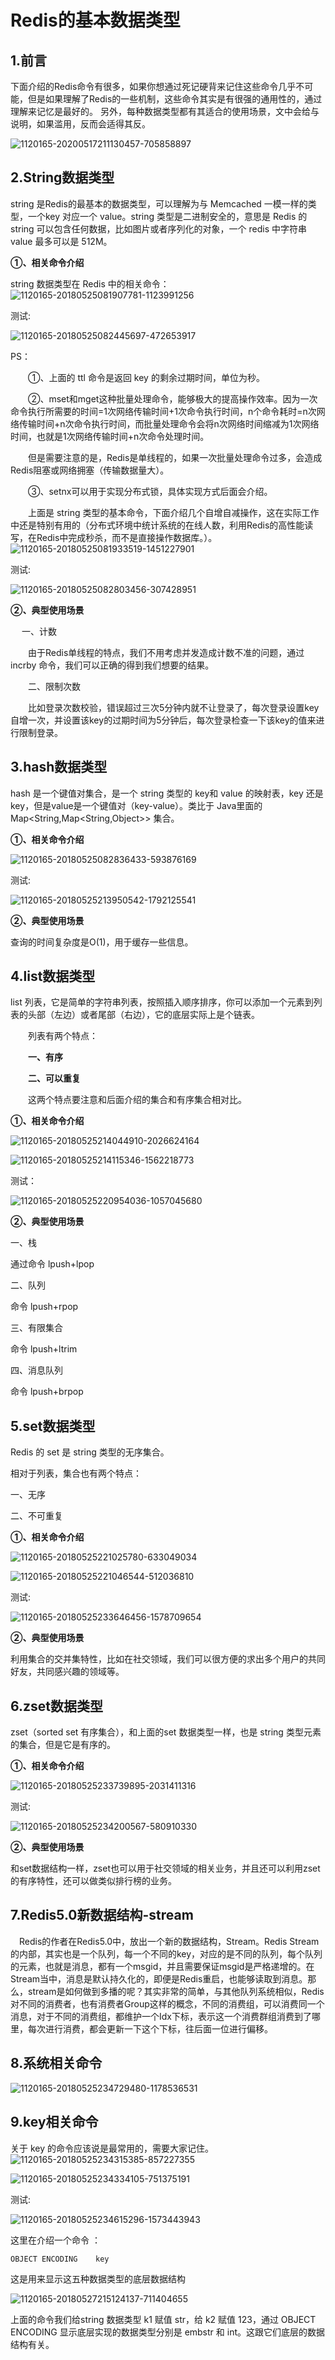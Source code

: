 # Redis的基本数据类型

## 1.前言

下面介绍的Redis命令有很多，如果你想通过死记硬背来记住这些命令几乎不可能，但是如果理解了Redis的一些机制，这些命令其实是有很强的通用性的，通过理解来记忆是最好的。 另外，每种数据类型都有其适合的使用场景，文中会给与说明，如果滥用，反而会适得其反。

![1120165-20200517211130457-705858897](https://moon-axuan.oss-cn-beijing.aliyuncs.com/axuan/images/typora/1120165-20200517211130457-705858897.png)

## 2.String数据类型

string 是Redis的最基本的数据类型，可以理解为与 Memcached 一模一样的类型，一个key 对应一个 value。string 类型是二进制安全的，意思是 Redis 的 string 可以包含任何数据，比如图片或者序列化的对象，一个 redis 中字符串 value 最多可以是 512M。

**①、相关命令介绍**

string 数据类型在 Redis 中的相关命令：![1120165-20180525081907781-1123991256](https://moon-axuan.oss-cn-beijing.aliyuncs.com/axuan/images/typora/1120165-20180525081907781-1123991256.png)

测试:

![1120165-20180525082445697-472653917](https://moon-axuan.oss-cn-beijing.aliyuncs.com/axuan/images/typora/1120165-20180525082445697-472653917.png)

PS：

　　①、上面的 ttl 命令是返回 key 的剩余过期时间，单位为秒。

　　②、mset和mget这种批量处理命令，能够极大的提高操作效率。因为一次命令执行所需要的时间=1次网络传输时间+1次命令执行时间，n个命令耗时=n次网络传输时间+n次命令执行时间，而批量处理命令会将n次网络时间缩减为1次网络时间，也就是1次网络传输时间+n次命令处理时间。

　　但是需要注意的是，Redis是单线程的，如果一次批量处理命令过多，会造成Redis阻塞或网络拥塞（传输数据量大）。

　　③、setnx可以用于实现分布式锁，具体实现方式后面会介绍。

　　上面是 string 类型的基本命令，下面介绍几个自增自减操作，这在实际工作中还是特别有用的（分布式环境中统计系统的在线人数，利用Redis的高性能读写，在Redis中完成秒杀，而不是直接操作数据库。）。![1120165-20180525081933519-1451227901](https://moon-axuan.oss-cn-beijing.aliyuncs.com/axuan/images/typora/1120165-20180525081933519-1451227901.png)

测试:

![1120165-20180525082803456-307428951](https://moon-axuan.oss-cn-beijing.aliyuncs.com/axuan/images/typora/1120165-20180525082803456-307428951.png)

**②、典型使用场景**

　	一、计数

　　由于Redis单线程的特点，我们不用考虑并发造成计数不准的问题，通过 incrby 命令，我们可以正确的得到我们想要的结果。

　　二、限制次数

　　比如登录次数校验，错误超过三次5分钟内就不让登录了，每次登录设置key自增一次，并设置该key的过期时间为5分钟后，每次登录检查一下该key的值来进行限制登录。

## 3.hash数据类型

hash 是一个键值对集合，是一个 string 类型的 key和 value 的映射表，key 还是key，但是value是一个键值对（key-value）。类比于 Java里面的 Map<String,Map<String,Object>> 集合。

**①、相关命令介绍**

![1120165-20180525082836433-593876169](https://moon-axuan.oss-cn-beijing.aliyuncs.com/axuan/images/typora/1120165-20180525082836433-593876169.png)

测试:

![1120165-20180525213950542-1792125541](https://moon-axuan.oss-cn-beijing.aliyuncs.com/axuan/images/typora/1120165-20180525213950542-1792125541.png)

**②、典型使用场景**

查询的时间复杂度是O(1)，用于缓存一些信息。

## 4.list数据类型

list 列表，它是简单的字符串列表，按照插入顺序排序，你可以添加一个元素到列表的头部（左边）或者尾部（右边），它的底层实际上是个链表。

　　列表有两个特点：

　　**一、有序**

　　**二、可以重复**

　　这两个特点要注意和后面介绍的集合和有序集合相对比。

**①、相关命令介绍**

![1120165-20180525214044910-2026624164](https://moon-axuan.oss-cn-beijing.aliyuncs.com/axuan/images/typora/1120165-20180525214044910-2026624164.png)

![1120165-20180525214115346-1562218773](https://moon-axuan.oss-cn-beijing.aliyuncs.com/axuan/images/typora/1120165-20180525214115346-1562218773.png)

测试：

![1120165-20180525220954036-1057045680](https://moon-axuan.oss-cn-beijing.aliyuncs.com/axuan/images/typora/1120165-20180525220954036-1057045680.png)

**②、典型使用场景**

一、栈

通过命令 lpush+lpop

二、队列

命令 lpush+rpop

三、有限集合

命令 lpush+ltrim

四、消息队列

命令 lpush+brpop

## 5.set数据类型

Redis 的 set 是 string 类型的无序集合。

相对于列表，集合也有两个特点：

一、无序

二、不可重复

**①、相关命令介绍**

![1120165-20180525221025780-633049034](https://moon-axuan.oss-cn-beijing.aliyuncs.com/axuan/images/typora/1120165-20180525221025780-633049034.png)

![1120165-20180525221046544-512036810](https://moon-axuan.oss-cn-beijing.aliyuncs.com/axuan/images/typora/1120165-20180525221046544-512036810.png)

测试:

![1120165-20180525233646456-1578709654](https://moon-axuan.oss-cn-beijing.aliyuncs.com/axuan/images/typora/1120165-20180525233646456-1578709654.png)

**②、典型使用场景**

利用集合的交并集特性，比如在社交领域，我们可以很方便的求出多个用户的共同好友，共同感兴趣的领域等。

## 6.zset数据类型

zset（sorted set 有序集合），和上面的set 数据类型一样，也是 string 类型元素的集合，但是它是有序的。

**①、相关命令介绍**

![1120165-20180525233739895-2031411316](https://moon-axuan.oss-cn-beijing.aliyuncs.com/axuan/images/typora/1120165-20180525233739895-2031411316.png)

测试:

![1120165-20180525234200567-580910330](https://moon-axuan.oss-cn-beijing.aliyuncs.com/axuan/images/typora/1120165-20180525234200567-580910330.png)

**②、典型使用场景**

和set数据结构一样，zset也可以用于社交领域的相关业务，并且还可以利用zset 的有序特性，还可以做类似排行榜的业务。

## 7.Redis5.0新数据结构-stream

　Redis的作者在Redis5.0中，放出一个新的数据结构，Stream。Redis Stream 的内部，其实也是一个队列，每一个不同的key，对应的是不同的队列，每个队列的元素，也就是消息，都有一个msgid，并且需要保证msgid是严格递增的。在Stream当中，消息是默认持久化的，即便是Redis重启，也能够读取到消息。那么，stream是如何做到多播的呢？其实非常的简单，与其他队列系统相似，Redis对不同的消费者，也有消费者Group这样的概念，不同的消费组，可以消费同一个消息，对于不同的消费组，都维护一个Idx下标，表示这一个消费群组消费到了哪里，每次进行消费，都会更新一下这个下标，往后面一位进行偏移。

## 8.系统相关命令

![1120165-20180525234729480-1178536531](https://moon-axuan.oss-cn-beijing.aliyuncs.com/axuan/images/typora/1120165-20180525234729480-1178536531.png)

## 9.key相关命令

关于 key 的命令应该说是最常用的，需要大家记住。![1120165-20180525234315385-857227355](https://moon-axuan.oss-cn-beijing.aliyuncs.com/axuan/images/typora/1120165-20180525234315385-857227355.png)

![1120165-20180525234334105-751375191](https://moon-axuan.oss-cn-beijing.aliyuncs.com/axuan/images/typora/1120165-20180525234334105-751375191.png)

测试:

![1120165-20180525234615296-1573443943](https://moon-axuan.oss-cn-beijing.aliyuncs.com/axuan/images/typora/1120165-20180525234615296-1573443943.png)

这里在介绍一个命令 ：

```redis
OBJECT ENCODING    key  
```

这是用来显示这五种数据类型的底层数据结构

![1120165-20180527215124137-711404655](https://moon-axuan.oss-cn-beijing.aliyuncs.com/axuan/images/typora/1120165-20180527215124137-711404655.png)

上面的命令我们给string 数据类型 k1 赋值 str，给 k2 赋值 123，通过 OBJECT ENCODING 显示底层实现的数据类型分别是 embstr 和 int。这跟它们底层的数据结构有关。